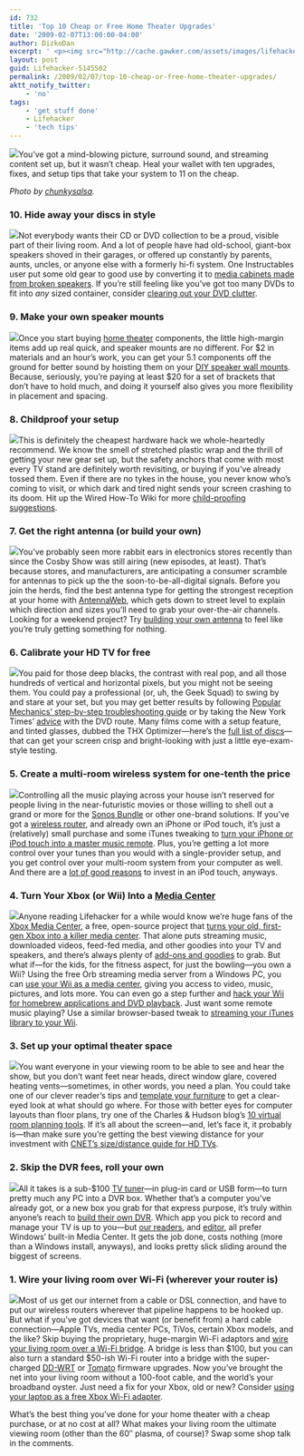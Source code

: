 ```yaml
---
id: 732
title: 'Top 10 Cheap or Free Home Theater Upgrades'
date: '2009-02-07T13:00:00-04:00'
author: DizkoDan
excerpt: ' <p><img src="http://cache.gawker.com/assets/images/lifehacker/2009/02/home_theater.jpg" width="504" height="251" style="display:block;" />You''ve got a mind-blowing picture, surround sound, and streaming content set up, but it wasn''t cheap. Heal your wallet with ten upgrades, fixes, and setup tips that take your system to 11 on the cheap.</p> <p><em>Photo by <a href="http://www.flickr.com/photos/chunkysalsa/2870061949/">chunkysalsa</a>.</em><br /></p> <h3>10. Hide away your discs in style</h3> <p><img src="http://cache.gawker.com/assets/images/lifehacker/2009/02/speaker_cabinet.png" width="195" height="200"/>Not everybody wants their CD or DVD collection to be a proud, visible part of their living room. And a lot of people have had old-school, giant-box speakers shoved in their garages, or offered up constantly by parents, aunts, uncles, or anyone else with a formerly hi-fi system. One Instructables user put some old gear to good use by converting it to <a href="http://www.instructables.com/id/How-to-turn-broken-speakers-into-the-ultimate-medi/?ALLSTEPS">media cabinets made from broken speakers</a>. If you''re still feeling like you''ve got too many DVDs to fit into <em>any</em> sized container, consider <a href="http://lifehacker.com/397336/how-to-clear-your-dvd-clutter">clearing out your DVD clutter</a>.<br /></p> <h3>9. Make your own speaker mounts</h3> <p><img src="http://cache.gawker.com/assets/images/lifehacker/2009/02/2009-01-18_141918.jpg" width="158" height="180" class="right" align="right"/>Once you start buying <a class="autolink" title="Click here to read more posts tagged HOME THEATER" href="http://lifehacker.com/tag/home-theater/">home theater</a> components, the little high-margin items add up real quick, and speaker mounts are no different. For $2 in materials and an hour''s work, you can get your 5.1 components off the ground for better sound by hoisting them on your <a href="http://www.curbly.com/Chrisjob/posts/5928-How-To-DIY-Speaker-Wall-Mounts-">DIY speaker wall mounts</a>. Because, seriously, you''re paying at least $20 for a set of brackets that don''t have to hold much, and doing it yourself also gives you more flexibility in placement and spacing.<br /></p> <h3>8. Childproof your setup</h3> <p><img src="http://cache.gawker.com/assets/images/lifehacker/2009/02/safetystrap.png" width="191" height="127"/>This is definitely the cheapest hardware hack we whole-heartedly recommend. We know the smell of stretched plastic wrap and the thrill of getting your new gear set up, but the safety anchors that come with most every TV stand are definitely worth revisiting, or buying if you''ve already tossed them. Even if there are no tykes in the house, you never know who''s coming to visit, or which dark and tired night sends your screen crashing to its doom. Hit up the Wired How-To Wiki for more <a href="http://howto.wired.com/wiki/Kid-Proof_Your_Home_Theater">child-proofing suggestions</a>.<br /></p> <h3>7. Get the right antenna (or build your own)</h3> <p><img src="http://cache.gawker.com/assets/images/lifehacker/2009/02/antennaweb.png" width="258" height="221" class="right" align="right"/>You''ve probably seen more rabbit ears in electronics stores recently than since the Cosby Show was still airing (new episodes, at least). That''s because stores, and manufacturers, are anticipating a consumer scramble for antennas to pick up the the soon-to-be-all-digital signals. Before you join the herds, find the best antenna type for getting the strongest reception at your home with <a href="http://www.antennaweb.org/">AntennaWeb</a>, which gets down to street level to explain which direction and sizes you''ll need to grab your over-the-air channels. Looking for a weekend project? Try <a href="http://lifehacker.com/5138746/build-your-own-dtv-antenna">building your own antenna</a> to feel like you''re truly getting something for nothing.<br /></p> <h3>6. Calibrate your HD TV for free</h3> <p><img src="http://cache.gawker.com/assets/images/lifehacker/2009/02/hd_tuning.png" width="265" height="201"/>You paid for those deep blacks, the contrast with real pop, and all those hundreds of vertical and horizontal pixels, but you might not be seeing them. You could pay a professional (or, uh, the Geek Squad) to swing by and stare at your set, but you may get better results by following <a href="http://www.popularmechanics.com/technology/television/2826881.html">Popular Mechanics'' step-by-step troubleshooting guide</a> or by taking the New York Times'' <a href="http://www.nytimes.com/2008/04/10/technology/personaltech/10basics.html">advice</a> with the DVD route. Many films come with a setup feature, and tinted glasses, dubbed the THX Optimizer&mdash;here''s the <a href="http://www.thx.com/home/dvd/search.html">full list of discs</a>&mdash;that can get your screen crisp and bright-looking with just a little eye-exam-style testing.<br /></p> <h3>5. Create a multi-room wireless system for one-tenth the price</h3> <p><img src="http://cache.gawker.com/assets/images/lifehacker/2009/02/home_wireless.png" width="300" height="239" class="right" align="right"/>Controlling all the music playing across your house isn''t reserved for people living in the near-futuristic movies or those willing to shell out a grand or more for the <a href="http://www.sonos.com/whattobuy/bundles/default.aspx">Sonos Bundle</a> or other one-brand solutions. If you''ve got a <a class="autolink" title="Click here to read more posts tagged WIRELESS ROUTER" href="http://lifehacker.com/tag/wireless-router/">wireless router</a>, and already own an iPhone or iPod touch, it''s just a (relatively) small purchase and some iTunes tweaking to <a href="http://lifehacker.com/400235/turn-your-iphone-or-ipod-touch-into-a-multi+room-wireless-music-remote">turn your iPhone or iPod touch into a master music remote</a>. Plus, you''re getting a lot more control over your tunes than you would with a single-provider setup, and you get control over your multi-room system from your computer as well. And there are a <a href="http://lifehacker.com/399619/forget-the-iphone++the-ipod-touch-is-good-enough">lot of good reasons</a> to invest in an iPod touch, anyways.<br /></p> <h3>4. Turn Your Xbox (or Wii) Into a <a class="autolink" title="Click here to read more posts tagged MEDIA CENTER" href="http://lifehacker.com/tag/media-center/">Media Center</a></h3> <p><img src="http://cache.gawker.com/assets/images/lifehacker/2009/02/xbmc_kitties.png" width="300" height="191"/>Anyone reading Lifehacker for a while would know we''re huge fans of the <a href="http://xmbc.org">Xbox Media Center</a>, a free, open-source project that <a href="http://lifehacker.com/299809/transform-your-classic-xbox-into-a-killer-media-center">turns your old, first-gen Xbox into a killer media center</a>. That alone puts streaming music, downloaded videos, feed-fed media, and other goodies into your TV and speakers, and there''s always plenty of <a href="http://lifehacker.com/302821/soup-up-your-xbox-media-center">add-ons and goodies</a> to grab. But what if&mdash;for the kids, for the fitness aspect, for just the bowling&mdash;you own a Wii? Using the free Orb streaming media server from a Windows PC, you can <a href="http://lifehacker.com/357869/use-your-wii-as-a-media-center">use your Wii as a media center</a>, giving you access to video, music, pictures, and lots more. You can even go a step further and <a href="http://lifehacker.com/400581/hack-your-wii-for-homebrew-apps-and-dvd-playback">hack your Wii for homebrew applications and DVD playback</a>. Just want some remote music playing? Use a similar browser-based tweak to <a href="http://lifehacker.com/266909/stream-your-itunes-library-to-your-wii">streaming your iTunes library to your Wii</a>.<br /></p> <h3>3. Set up your optimal theater space</h3> <p><img src="http://cache.gawker.com/assets/images/lifehacker/2009/02/room_planner_01.png" width="180" height="141" class="right" align="right"/>You want everyone in your viewing room to be able to see and hear the show, but you don''t want feet near heads, direct window glare, covered heating vents&mdash;sometimes, in other words, you need a plan. You could take one of our clever reader''s tips and <a href="http://lifehacker.com/software/moving/moving-tips-template-your-furniture-171924.php">template your furniture</a> to get a clear-eyed look at what should go where. For those with better eyes for computer layouts than floor plans, try one of the Charles &amp; Hudson blog''s <a href="http://www.charlesandhudson.com/archives/2007/09/virtual-room-planner-designer.htm">10 virtual room planning tools</a>. If it''s all about the screen&mdash;and, let''s face it, it probably is&mdash;than make sure you''re getting the best viewing distance for your investment with <a href="http://www.cnet.com/4520-7874_1-5108580-2.html">CNET''s size/distance guide for HD TVs</a>.<br /></p> <h3>2. Skip the DVR fees, roll your own</h3> <p><img src="http://cache.gawker.com/assets/images/lifehacker/2009/02/wmc.png" width="301" height="268"/>All it takes is a sub-$100 <a class="autolink" title="Click here to read more posts tagged TV TUNER" href="http://lifehacker.com/tag/tv-tuner/">TV tuner</a>&mdash;in plug-in card or USB form&mdash;to turn pretty much any PC into a DVR box. Whether that''s a computer you''ve already got, or a new box you grab for that express purpose, it''s truly within anyone''s reach to <a href="http://lifehacker.com/software/dvr/hack-attack-build-your-own-dvr-165963.php">build their own DVR</a>. Which app you pick to record and manage your TV is up to you&mdash;but <a href="http://lifehacker.com/5130610/hive-five-winner-for-best-dvr-app-windows-media-center">our readers</a>, and <a href="http://lifehacker.com/software/hack-attack/turn-your-windows-pc-into-a-media-center-powerhouse-on-the-cheap-298408.php">editor</a>, all prefer Windows'' built-in Media Center. It gets the job done, costs nothing (more than a Windows install, anyways), and looks pretty slick sliding around the biggest of screens.<br /></p> <h3>1. Wire your living room over Wi-Fi (wherever your router is)</h3> <p><img src="http://cache.gawker.com/assets/images/lifehacker/2009/02/wifibridge.png" width="271" height="169" class="right" align="right"/>Most of us get our internet from a cable or DSL connection, and have to put our wireless routers wherever that pipeline happens to be hooked up. But what if you''ve got devices that want (or benefit from) a hard cable connection&mdash;Apple TVs, media center PCs, TiVos, certain Xbox models, and the like? Skip buying the proprietary, huge-margin Wi-Fi adaptors and <a href="http://lifehacker.com/368094/wire-your-living-room-over-wi+fi-with-a-bridge">wire your living room over a Wi-Fi bridge</a>. A bridge is less than $100, but you can also turn a standard $50-ish Wi-Fi router into a bridge with the super-charged <a href="http://lifehacker.com/software/router/hack-attack-turn-your-60-router-into-a-600-router-178132.php">DD-WRT</a> or <a href="http://lifehacker.com/344765/turn-your-60-router-into-a-user+friendly-super+router-with-tomato">Tomato</a> firmware upgrades. Now you''ve brought the net into your living room without a 100-foot cable, and the world''s your broadband oyster. Just need a fix for your Xbox, old or new? Consider <a href="http://lifehacker.com/340158/use-your-laptop-as-a-free-xbox-wi+fi-adapter">using your laptop as a free Xbox Wi-Fi adapter</a>.<br /></p> <p>What''s the best thing you''ve done for your home theater with a cheap purchase, or at no cost at all? What makes your living room the ultimate viewing room (other than the 60" plasma, of course)? Swap some shop talk in the comments.</p> '
layout: post
guid: Lifehacker-5145502
permalink: /2009/02/07/top-10-cheap-or-free-home-theater-upgrades/
aktt_notify_twitter:
    - 'no'
tags:
    - 'get stuff done'
    - Lifehacker
    - 'tech tips'
---
```


![](http://cache.gawker.com/assets/images/lifehacker/2009/02/home_theater.jpg)You’ve got a mind-blowing picture, surround sound, and streaming content set up, but it wasn’t cheap. Heal your wallet with ten upgrades, fixes, and setup tips that take your system to 11 on the cheap.

*Photo by [chunkysalsa](http://www.flickr.com/photos/chunkysalsa/2870061949/).*

### 10. Hide away your discs in style

![](http://cache.gawker.com/assets/images/lifehacker/2009/02/speaker_cabinet.png)Not everybody wants their CD or DVD collection to be a proud, visible part of their living room. And a lot of people have had old-school, giant-box speakers shoved in their garages, or offered up constantly by parents, aunts, uncles, or anyone else with a formerly hi-fi system. One Instructables user put some old gear to good use by converting it to [media cabinets made from broken speakers](http://www.instructables.com/id/How-to-turn-broken-speakers-into-the-ultimate-medi/?ALLSTEPS). If you’re still feeling like you’ve got too many DVDs to fit into *any* sized container, consider [clearing out your DVD clutter](http://lifehacker.com/397336/how-to-clear-your-dvd-clutter).

### 9. Make your own speaker mounts

![](http://cache.gawker.com/assets/images/lifehacker/2009/02/2009-01-18_141918.jpg)Once you start buying [home theater](http://lifehacker.com/tag/home-theater/ "Click here to read more posts tagged HOME THEATER") components, the little high-margin items add up real quick, and speaker mounts are no different. For $2 in materials and an hour’s work, you can get your 5.1 components off the ground for better sound by hoisting them on your [DIY speaker wall mounts](http://www.curbly.com/Chrisjob/posts/5928-How-To-DIY-Speaker-Wall-Mounts-). Because, seriously, you’re paying at least $20 for a set of brackets that don’t have to hold much, and doing it yourself also gives you more flexibility in placement and spacing.

### 8. Childproof your setup

![](http://cache.gawker.com/assets/images/lifehacker/2009/02/safetystrap.png)This is definitely the cheapest hardware hack we whole-heartedly recommend. We know the smell of stretched plastic wrap and the thrill of getting your new gear set up, but the safety anchors that come with most every TV stand are definitely worth revisiting, or buying if you’ve already tossed them. Even if there are no tykes in the house, you never know who’s coming to visit, or which dark and tired night sends your screen crashing to its doom. Hit up the Wired How-To Wiki for more [child-proofing suggestions](http://howto.wired.com/wiki/Kid-Proof_Your_Home_Theater).

### 7. Get the right antenna (or build your own)

![](http://cache.gawker.com/assets/images/lifehacker/2009/02/antennaweb.png)You’ve probably seen more rabbit ears in electronics stores recently than since the Cosby Show was still airing (new episodes, at least). That’s because stores, and manufacturers, are anticipating a consumer scramble for antennas to pick up the the soon-to-be-all-digital signals. Before you join the herds, find the best antenna type for getting the strongest reception at your home with [AntennaWeb](http://www.antennaweb.org/), which gets down to street level to explain which direction and sizes you’ll need to grab your over-the-air channels. Looking for a weekend project? Try [building your own antenna](http://lifehacker.com/5138746/build-your-own-dtv-antenna) to feel like you’re truly getting something for nothing.

### 6. Calibrate your HD TV for free

![](http://cache.gawker.com/assets/images/lifehacker/2009/02/hd_tuning.png)You paid for those deep blacks, the contrast with real pop, and all those hundreds of vertical and horizontal pixels, but you might not be seeing them. You could pay a professional (or, uh, the Geek Squad) to swing by and stare at your set, but you may get better results by following [Popular Mechanics’ step-by-step troubleshooting guide](http://www.popularmechanics.com/technology/television/2826881.html) or by taking the New York Times’ [advice](http://www.nytimes.com/2008/04/10/technology/personaltech/10basics.html) with the DVD route. Many films come with a setup feature, and tinted glasses, dubbed the THX Optimizer—here’s the [full list of discs](http://www.thx.com/home/dvd/search.html)—that can get your screen crisp and bright-looking with just a little eye-exam-style testing.

### 5. Create a multi-room wireless system for one-tenth the price

![](http://cache.gawker.com/assets/images/lifehacker/2009/02/home_wireless.png)Controlling all the music playing across your house isn’t reserved for people living in the near-futuristic movies or those willing to shell out a grand or more for the [Sonos Bundle](http://www.sonos.com/whattobuy/bundles/default.aspx) or other one-brand solutions. If you’ve got a [wireless router](http://lifehacker.com/tag/wireless-router/ "Click here to read more posts tagged WIRELESS ROUTER"), and already own an iPhone or iPod touch, it’s just a (relatively) small purchase and some iTunes tweaking to [turn your iPhone or iPod touch into a master music remote](http://lifehacker.com/400235/turn-your-iphone-or-ipod-touch-into-a-multi+room-wireless-music-remote). Plus, you’re getting a lot more control over your tunes than you would with a single-provider setup, and you get control over your multi-room system from your computer as well. And there are a [lot of good reasons](http://lifehacker.com/399619/forget-the-iphone++the-ipod-touch-is-good-enough) to invest in an iPod touch, anyways.

### 4. Turn Your Xbox (or Wii) Into a [Media Center](http://lifehacker.com/tag/media-center/ "Click here to read more posts tagged MEDIA CENTER")

![](http://cache.gawker.com/assets/images/lifehacker/2009/02/xbmc_kitties.png)Anyone reading Lifehacker for a while would know we’re huge fans of the [Xbox Media Center](http://xmbc.org), a free, open-source project that [turns your old, first-gen Xbox into a killer media center](http://lifehacker.com/299809/transform-your-classic-xbox-into-a-killer-media-center). That alone puts streaming music, downloaded videos, feed-fed media, and other goodies into your TV and speakers, and there’s always plenty of [add-ons and goodies](http://lifehacker.com/302821/soup-up-your-xbox-media-center) to grab. But what if—for the kids, for the fitness aspect, for just the bowling—you own a Wii? Using the free Orb streaming media server from a Windows PC, you can [use your Wii as a media center](http://lifehacker.com/357869/use-your-wii-as-a-media-center), giving you access to video, music, pictures, and lots more. You can even go a step further and [hack your Wii for homebrew applications and DVD playback](http://lifehacker.com/400581/hack-your-wii-for-homebrew-apps-and-dvd-playback). Just want some remote music playing? Use a similar browser-based tweak to [streaming your iTunes library to your Wii](http://lifehacker.com/266909/stream-your-itunes-library-to-your-wii).

### 3. Set up your optimal theater space

![](http://cache.gawker.com/assets/images/lifehacker/2009/02/room_planner_01.png)You want everyone in your viewing room to be able to see and hear the show, but you don’t want feet near heads, direct window glare, covered heating vents—sometimes, in other words, you need a plan. You could take one of our clever reader’s tips and [template your furniture](http://lifehacker.com/software/moving/moving-tips-template-your-furniture-171924.php) to get a clear-eyed look at what should go where. For those with better eyes for computer layouts than floor plans, try one of the Charles &amp; Hudson blog’s [10 virtual room planning tools](http://www.charlesandhudson.com/archives/2007/09/virtual-room-planner-designer.htm). If it’s all about the screen—and, let’s face it, it probably is—than make sure you’re getting the best viewing distance for your investment with [CNET’s size/distance guide for HD TVs](http://www.cnet.com/4520-7874_1-5108580-2.html).

### 2. Skip the DVR fees, roll your own

![](http://cache.gawker.com/assets/images/lifehacker/2009/02/wmc.png)All it takes is a sub-$100 [TV tuner](http://lifehacker.com/tag/tv-tuner/ "Click here to read more posts tagged TV TUNER")—in plug-in card or USB form—to turn pretty much any PC into a DVR box. Whether that’s a computer you’ve already got, or a new box you grab for that express purpose, it’s truly within anyone’s reach to [build their own DVR](http://lifehacker.com/software/dvr/hack-attack-build-your-own-dvr-165963.php). Which app you pick to record and manage your TV is up to you—but [our readers](http://lifehacker.com/5130610/hive-five-winner-for-best-dvr-app-windows-media-center), and [editor](http://lifehacker.com/software/hack-attack/turn-your-windows-pc-into-a-media-center-powerhouse-on-the-cheap-298408.php), all prefer Windows’ built-in Media Center. It gets the job done, costs nothing (more than a Windows install, anyways), and looks pretty slick sliding around the biggest of screens.

### 1. Wire your living room over Wi-Fi (wherever your router is)

![](http://cache.gawker.com/assets/images/lifehacker/2009/02/wifibridge.png)Most of us get our internet from a cable or DSL connection, and have to put our wireless routers wherever that pipeline happens to be hooked up. But what if you’ve got devices that want (or benefit from) a hard cable connection—Apple TVs, media center PCs, TiVos, certain Xbox models, and the like? Skip buying the proprietary, huge-margin Wi-Fi adaptors and [wire your living room over a Wi-Fi bridge](http://lifehacker.com/368094/wire-your-living-room-over-wi+fi-with-a-bridge). A bridge is less than $100, but you can also turn a standard $50-ish Wi-Fi router into a bridge with the super-charged [DD-WRT](http://lifehacker.com/software/router/hack-attack-turn-your-60-router-into-a-600-router-178132.php) or [Tomato](http://lifehacker.com/344765/turn-your-60-router-into-a-user+friendly-super+router-with-tomato) firmware upgrades. Now you’ve brought the net into your living room without a 100-foot cable, and the world’s your broadband oyster. Just need a fix for your Xbox, old or new? Consider [using your laptop as a free Xbox Wi-Fi adapter](http://lifehacker.com/340158/use-your-laptop-as-a-free-xbox-wi+fi-adapter).

What’s the best thing you’ve done for your home theater with a cheap purchase, or at no cost at all? What makes your living room the ultimate viewing room (other than the 60″ plasma, of course)? Swap some shop talk in the comments.